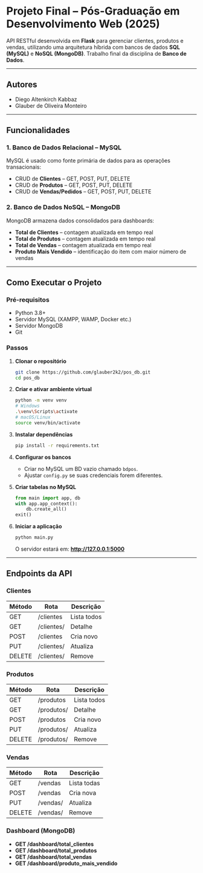 # Projeto Final – Pós-Graduação em Desenvolvimento Web (2025)

API RESTful desenvolvida em **Flask** para gerenciar clientes, produtos e vendas, utilizando uma arquitetura híbrida com bancos de dados **SQL (MySQL)** e **NoSQL (MongoDB)**. Trabalho final da disciplina de **Banco de Dados**.

---

## Autores
- Diego Altenkirch Kabbaz  
- Glauber de Oliveira Monteiro  

---

## Funcionalidades

### 1. Banco de Dados Relacional – MySQL
MySQL é usado como fonte primária de dados para as operações transacionais:
- CRUD de **Clientes** – GET, POST, PUT, DELETE  
- CRUD de **Produtos** – GET, POST, PUT, DELETE  
- CRUD de **Vendas/Pedidos** – GET, POST, PUT, DELETE  

### 2. Banco de Dados NoSQL – MongoDB
MongoDB armazena dados consolidados para dashboards:
- **Total de Clientes** – contagem atualizada em tempo real  
- **Total de Produtos** – contagem atualizada em tempo real  
- **Total de Vendas** – contagem atualizada em tempo real  
- **Produto Mais Vendido** – identificação do item com maior número de vendas  

---

## Como Executar o Projeto

### Pré-requisitos
- Python 3.8+  
- Servidor MySQL (XAMPP, WAMP, Docker etc.)  
- Servidor MongoDB  
- Git

### Passos
1. **Clonar o repositório**
   ```bash
   git clone https://github.com/glauber2k2/pos_db.git
   cd pos_db
   ```

2. **Criar e ativar ambiente virtual**
   ```bash
   python -m venv venv
   # Windows
   .\venv\Scripts\activate
   # macOS/Linux
   source venv/bin/activate
   ```

3. **Instalar dependências**
   ```bash
   pip install -r requirements.txt
   ```

4. **Configurar os bancos**
   - Criar no MySQL um BD vazio chamado `bdpos`.
   - Ajustar `config.py` se suas credenciais forem diferentes.

5. **Criar tabelas no MySQL**
   ```python
   from main import app, db
   with app.app_context():
       db.create_all()
   exit()
   ```

6. **Iniciar a aplicação**
   ```bash
   python main.py
   ```
   O servidor estará em: **http://127.0.0.1:5000**

---

## Endpoints da API

### Clientes
| Método | Rota          | Descrição   |
|--------|---------------|-------------|
| GET    | /clientes      | Lista todos |
| GET    | /clientes/<id> | Detalhe     |
| POST   | /clientes      | Cria novo   |
| PUT    | /clientes/<id> | Atualiza    |
| DELETE | /clientes/<id> | Remove      |

### Produtos
| Método | Rota          | Descrição   |
|--------|---------------|-------------|
| GET    | /produtos      | Lista todos |
| GET    | /produtos/<id> | Detalhe     |
| POST   | /produtos      | Cria novo   |
| PUT    | /produtos/<id> | Atualiza    |
| DELETE | /produtos/<id> | Remove      |

### Vendas
| Método | Rota       | Descrição   |
|--------|------------|-------------|
| GET    | /vendas     | Lista todas |
| POST   | /vendas     | Cria nova   |
| PUT    | /vendas/<id>| Atualiza    |
| DELETE | /vendas/<id>| Remove      |

### Dashboard (MongoDB)
- **GET /dashboard/total_clientes**  
- **GET /dashboard/total_produtos**  
- **GET /dashboard/total_vendas**  
- **GET /dashboard/produto_mais_vendido**
